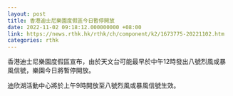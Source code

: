 ```yaml
---
layout: post
title: 香港迪士尼樂園度假區今日暫停開放
date: 2022-11-02 09:18:12.000000000 +08:00
link: https://news.rthk.hk/rthk/ch/component/k2/1673775-20221102.htm
categories: rthk
---
```


香港迪士尼樂園度假區宣布，由於天文台可能最早於中午12時發出八號烈風或暴風信號，樂園今日將暫停開放。

迪欣湖活動中心將於上午9時開放至八號烈風或暴風信號生效。
